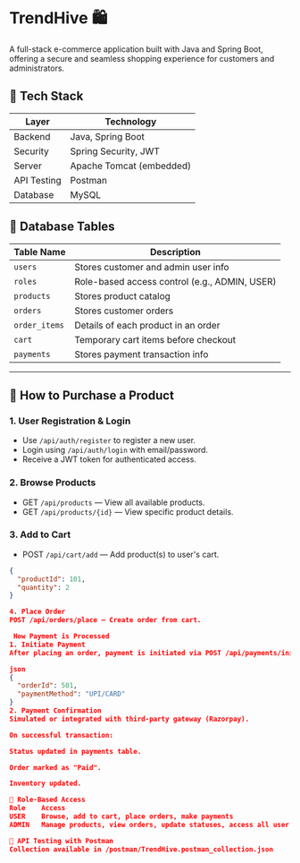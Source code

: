 # TrendHive 🛍️

A full-stack e-commerce application built with Java and Spring Boot, offering a secure and seamless shopping experience for customers and administrators.

## 🚀 Tech Stack

| Layer        | Technology                  |
|-------------|------------------------------|
| Backend     | Java, Spring Boot            |
| Security    | Spring Security, JWT         |
| Server      | Apache Tomcat (embedded)     |
| API Testing | Postman                      |
| Database    | MySQL                        |

## 📁 Database Tables

| Table Name       | Description                                    |
|------------------|------------------------------------------------|
| `users`          | Stores customer and admin user info            |
| `roles`          | Role-based access control (e.g., ADMIN, USER)  |
| `products`       | Stores product catalog                         |
| `orders`         | Stores customer orders                         |
| `order_items`    | Details of each product in an order            |
| `cart`           | Temporary cart items before checkout           |
| `payments`       | Stores payment transaction info                |

---

## 🛒 How to Purchase a Product

### 1. **User Registration & Login**
- Use `/api/auth/register` to register a new user.
- Login using `/api/auth/login` with email/password.
- Receive a JWT token for authenticated access.

### 2. **Browse Products**
- GET `/api/products` — View all available products.
- GET `/api/products/{id}` — View specific product details.

### 3. **Add to Cart**
- POST `/api/cart/add` — Add product(s) to user's cart.
```json
{
  "productId": 101,
  "quantity": 2
}

4. Place Order
POST /api/orders/place — Create order from cart.

 How Payment is Processed
1. Initiate Payment
After placing an order, payment is initiated via POST /api/payments/initiate

json
{
  "orderId": 501,
  "paymentMethod": "UPI/CARD"
}
2. Payment Confirmation
Simulated or integrated with third-party gateway (Razorpay).

On successful transaction:

Status updated in payments table.

Order marked as "Paid".

Inventory updated.

🔐 Role-Based Access
Role	Access
USER	Browse, add to cart, place orders, make payments
ADMIN	Manage products, view orders, update statuses, access all user data

🧪 API Testing with Postman
Collection available in /postman/TrendHive.postman_collection.json


